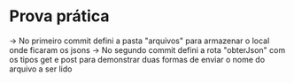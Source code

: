 # Prova prática
-> No primeiro commit defini a pasta "arquivos" para armazenar o local onde ficaram os jsons
-> No segundo commit defini a rota "obterJson" com os tipos get e post para demonstrar duas formas de enviar o nome do arquivo a ser lido